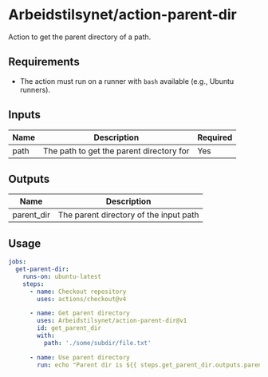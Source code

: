 # Arbeidstilsynet/action-parent-dir

Action to get the parent directory of a path.

## Requirements

- The action must run on a runner with `bash` available (e.g., Ubuntu runners).

## Inputs

| Name | Description | Required |
|------|-------------|----------|
| path | The path to get the parent directory for | Yes |

## Outputs

| Name | Description |
|------|-------------|
| parent_dir | The parent directory of the input path |

## Usage

```yaml
jobs:
  get-parent-dir:
    runs-on: ubuntu-latest
    steps:
      - name: Checkout repository
        uses: actions/checkout@v4

      - name: Get parent directory
        uses: Arbeidstilsynet/action-parent-dir@v1
        id: get_parent_dir
        with:
          path: './some/subdir/file.txt'

      - name: Use parent directory
        run: echo "Parent dir is ${{ steps.get_parent_dir.outputs.parent_dir }}"
```
